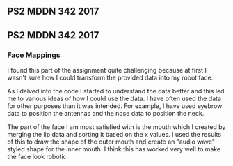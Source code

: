 ## PS2 MDDN 342 2017

## PS2 MDDN 342 2017

### Face Mappings

I found this part of the assignment quite challenging because at first I wasn't sure how I could transform the provided data into my robot face.  

As I delved into the code I started to understand the data better and this led me to various ideas of how I could use the data.  I have often used the data for other purposes than it was intended. For example, I have used eyebrow data to position the antennas and the nose data to position the neck.

The part of the face I am most satisfied with is the mouth which I created by merging the lip data and sorting it based on the x values. I used the results of this to draw the shape of the outer mouth and create an "audio wave" styled shape for the inner mouth. I think this has worked very well to make the face look robotic. 